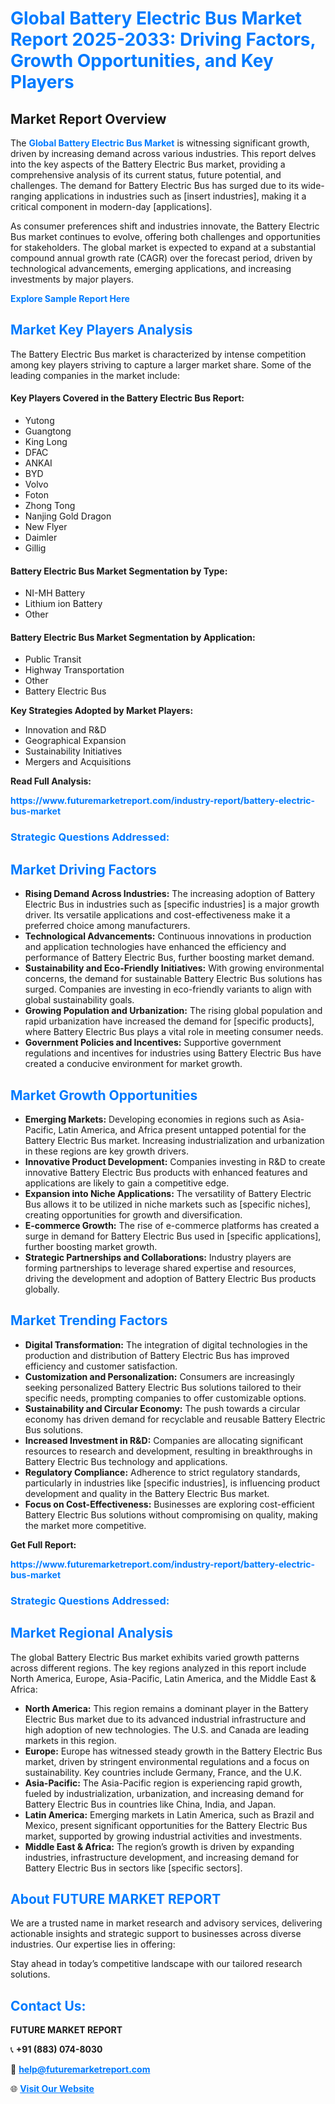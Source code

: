 <h1 style="color: #007BFF;">Global Battery Electric Bus Market Report 2025-2033: Driving Factors, Growth Opportunities, and Key Players</h1>

<section id="overview">
<h2>Market Report Overview</h2>
<p>The <a href="https://www.futuremarketreport.com/industry-report/battery-electric-bus-market" style="color: #007BFF; text-decoration: none;"><strong>Global Battery Electric Bus Market</strong></a> is witnessing significant growth, driven by increasing demand across various industries. This report delves into the key aspects of the Battery Electric Bus market, providing a comprehensive analysis of its current status, future potential, and challenges. The demand for Battery Electric Bus has surged due to its wide-ranging applications in industries such as [insert industries], making it a critical component in modern-day [applications].</p>
<p>As consumer preferences shift and industries innovate, the Battery Electric Bus market continues to evolve, offering both challenges and opportunities for stakeholders. The global market is expected to expand at a substantial compound annual growth rate (CAGR) over the forecast period, driven by technological advancements, emerging applications, and increasing investments by major players.</p>
</section>

<section id="overview">
<p><a href="https://www.futuremarketreport.com/request-sample/reportId=126491" style="color: #007BFF; text-decoration: none;"><strong>Explore Sample Report Here</strong></a></p>
</section>

<section id="key-players">
<h2 style="color: #007BFF;">Market Key Players Analysis</h2>
<p>The Battery Electric Bus market is characterized by intense competition among key players striving to capture a larger market share. Some of the leading companies in the market include:</p>
<h4>Key Players Covered in the Battery Electric Bus Report:</h4>
<ul><li>Yutong</li><li>Guangtong</li><li>King Long</li><li>DFAC</li><li>ANKAI</li><li>BYD</li><li>Volvo</li><li>Foton</li><li>Zhong Tong</li><li>Nanjing Gold Dragon</li><li>New Flyer</li><li>Daimler</li><li>Gillig</li></ul>
<h4>Battery Electric Bus Market Segmentation by Type:</h4>
<ul><li>NI-MH Battery</li><li>Lithium ion Battery</li><li>Other</li></ul>

<h4>Battery Electric Bus Market Segmentation by Application:</h4>
<ul><li>Public Transit</li><li>Highway Transportation</li><li>Other</li><li>Battery Electric Bus</li></ul>
<p><strong>Key Strategies Adopted by Market Players:</strong></p>
<ul>
<li>Innovation and R&D</li>
<li>Geographical Expansion</li>
<li>Sustainability Initiatives</li>
<li>Mergers and Acquisitions</li>
</ul>
</section>

<section>
<p><strong>Read Full Analysis: </strong></p><a href="https://www.futuremarketreport.com/industry-report/battery-electric-bus-market" style="color: #007BFF; text-decoration: none;"><strong>https://www.futuremarketreport.com/industry-report/battery-electric-bus-market</strong></a>
<h3 style="color: #007BFF;">Strategic Questions Addressed:</h3>
</section>

<section id="driving-factors">
<h2 style="color: #007BFF;">Market Driving Factors</h2>
<ul>
<li><strong>Rising Demand Across Industries:</strong> The increasing adoption of Battery Electric Bus in industries such as [specific industries] is a major growth driver. Its versatile applications and cost-effectiveness make it a preferred choice among manufacturers.</li>
<li><strong>Technological Advancements:</strong> Continuous innovations in production and application technologies have enhanced the efficiency and performance of Battery Electric Bus, further boosting market demand.</li>
<li><strong>Sustainability and Eco-Friendly Initiatives:</strong> With growing environmental concerns, the demand for sustainable Battery Electric Bus solutions has surged. Companies are investing in eco-friendly variants to align with global sustainability goals.</li>
<li><strong>Growing Population and Urbanization:</strong> The rising global population and rapid urbanization have increased the demand for [specific products], where Battery Electric Bus plays a vital role in meeting consumer needs.</li>
<li><strong>Government Policies and Incentives:</strong> Supportive government regulations and incentives for industries using Battery Electric Bus have created a conducive environment for market growth.</li>
</ul>
</section>

<section id="growth-opportunities">
<h2 style="color: #007BFF;">Market Growth Opportunities</h2>
<ul>
<li><strong>Emerging Markets:</strong> Developing economies in regions such as Asia-Pacific, Latin America, and Africa present untapped potential for the Battery Electric Bus market. Increasing industrialization and urbanization in these regions are key growth drivers.</li>
<li><strong>Innovative Product Development:</strong> Companies investing in R&D to create innovative Battery Electric Bus products with enhanced features and applications are likely to gain a competitive edge.</li>
<li><strong>Expansion into Niche Applications:</strong> The versatility of Battery Electric Bus allows it to be utilized in niche markets such as [specific niches], creating opportunities for growth and diversification.</li>
<li><strong>E-commerce Growth:</strong> The rise of e-commerce platforms has created a surge in demand for Battery Electric Bus used in [specific applications], further boosting market growth.</li>
<li><strong>Strategic Partnerships and Collaborations:</strong> Industry players are forming partnerships to leverage shared expertise and resources, driving the development and adoption of Battery Electric Bus products globally.</li>
</ul>
</section>

<section id="trending-factors">
<h2 style="color: #007BFF;">Market Trending Factors</h2>
<ul>
<li><strong>Digital Transformation:</strong> The integration of digital technologies in the production and distribution of Battery Electric Bus has improved efficiency and customer satisfaction.</li>
<li><strong>Customization and Personalization:</strong> Consumers are increasingly seeking personalized Battery Electric Bus solutions tailored to their specific needs, prompting companies to offer customizable options.</li>
<li><strong>Sustainability and Circular Economy:</strong> The push towards a circular economy has driven demand for recyclable and reusable Battery Electric Bus solutions.</li>
<li><strong>Increased Investment in R&D:</strong> Companies are allocating significant resources to research and development, resulting in breakthroughs in Battery Electric Bus technology and applications.</li>
<li><strong>Regulatory Compliance:</strong> Adherence to strict regulatory standards, particularly in industries like [specific industries], is influencing product development and quality in the Battery Electric Bus market.</li>
<li><strong>Focus on Cost-Effectiveness:</strong> Businesses are exploring cost-efficient Battery Electric Bus solutions without compromising on quality, making the market more competitive.</li>
</ul>
</section>

<section>
<p><strong>Get Full Report: </strong></p><a href="https://www.futuremarketreport.com/industry-report/battery-electric-bus-market" style="color: #007BFF; text-decoration: none;"><strong>https://www.futuremarketreport.com/industry-report/battery-electric-bus-market</strong></a>
<h3 style="color: #007BFF;">Strategic Questions Addressed:</h3>
</section>


<section id="regional-analysis">
<h2 style="color: #007BFF;">Market Regional Analysis</h2>
<p>The global Battery Electric Bus market exhibits varied growth patterns across different regions. The key regions analyzed in this report include North America, Europe, Asia-Pacific, Latin America, and the Middle East & Africa:</p>
<ul>
<li><strong>North America:</strong> This region remains a dominant player in the Battery Electric Bus market due to its advanced industrial infrastructure and high adoption of new technologies. The U.S. and Canada are leading markets in this region.</li>
<li><strong>Europe:</strong> Europe has witnessed steady growth in the Battery Electric Bus market, driven by stringent environmental regulations and a focus on sustainability. Key countries include Germany, France, and the U.K.</li>
<li><strong>Asia-Pacific:</strong> The Asia-Pacific region is experiencing rapid growth, fueled by industrialization, urbanization, and increasing demand for Battery Electric Bus in countries like China, India, and Japan.</li>
<li><strong>Latin America:</strong> Emerging markets in Latin America, such as Brazil and Mexico, present significant opportunities for the Battery Electric Bus market, supported by growing industrial activities and investments.</li>
<li><strong>Middle East & Africa:</strong> The region’s growth is driven by expanding industries, infrastructure development, and increasing demand for Battery Electric Bus in sectors like [specific sectors].</li>
</ul>
</section>

<footer>
<h2 style="color: #007BFF;">About FUTURE MARKET REPORT</h2>
<p>We are a trusted name in market research and advisory services, delivering actionable insights and strategic support to businesses across diverse industries. Our expertise lies in offering:</p>

<p>Stay ahead in today’s competitive landscape with our tailored research solutions.</p>

<h2 style="color: #007BFF;">Contact Us:</h2>
<p><strong>FUTURE MARKET REPORT</strong></p>
<p>📞 <strong>+91 (883) 074-8030</strong></p>
<p>📧 <strong><a href="mailto:help@futuremarketreport.com" style="color: #007BFF;">help@futuremarketreport.com</a></strong></p>
<p>🌐 <strong><a href="https://www.futuremarketreport.com/" style="color: #007BFF;">Visit Our Website</a></strong></p>
</footer>